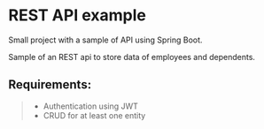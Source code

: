 # REST API example
Small project with a sample of API using Spring Boot.

Sample of an REST api to store data of employees and dependents.

## Requirements:

> * Authentication using JWT
> * CRUD for at least one entity

